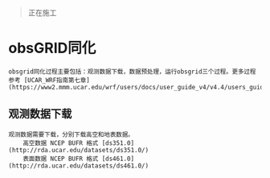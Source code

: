 >正在施工
# obsGRID同化
    obsgrid同化过程主要包括：观测数据下载，数据预处理，运行obsgrid三个过程。更多过程参考 [UCAR_WRF指南第七章](https://www2.mmm.ucar.edu/wrf/users/docs/user_guide_v4/v4.4/users_guide_chap7.html)
## 观测数据下载
    观测数据需要下载，分别下载高空和地表数据。
        高空数据 NCEP BUFR 格式 [ds351.0](http://rda.ucar.edu/datasets/ds351.0/)
        表面数据 NCEP BUFR 格式 [ds461.0](http://rda.ucar.edu/datasets/ds461.0/)
        
